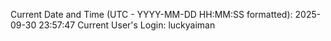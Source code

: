 Current Date and Time (UTC - YYYY-MM-DD HH:MM:SS formatted): 2025-09-30 23:57:47
Current User's Login: luckyaiman
